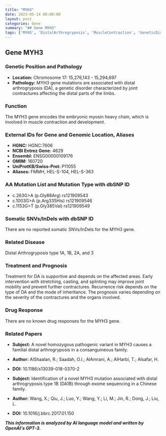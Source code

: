 ```yaml
---
title: "MYH3"
date: 2023-05-14 00:00:00
layout: post
categories: Gene
summary: "## Gene MYH3"
tags: ['MYH3', 'DistalArthrogryposis', 'MuscleContraction', 'GeneticDisorder', 'Mutation', 'Prognosis', 'Treatment', 'ExomeSequencing']
---
```


## Gene MYH3

### Genetic Position and Pathology
- **Location:** Chromosome 17: 15,276,143 - 15,294,697 
- **Pathology:** MYH3 gene mutations are associated with distal arthrogryposis (DA), a genetic disorder characterized by joint contractures affecting the distal parts of the limbs. 

### Function
The MYH3 gene encodes the embryonic myosin heavy chain, which is involved in muscle contraction and development.

### External IDs for Gene and Genomic Location, Aliases
- **HGNC:** HGNC:7606
- **NCBI Entrez Gene:** 4629
- **Ensembl:** ENSG00000109176
- **OMIM:** 160720
- **UniProtKB/Swiss-Prot:** P11055
- **Aliases:** FMMH, HEL-S-104, HEL-S-363

### AA Mutation List and Mutation Type with dbSNP ID
- c.263G>A (p.Gly88Arg) rs121909543
- c.1003G>A (p.Arg335His) rs121909546
- c.1153G>T (p.Gly385Val) rs121909549

### Somatic SNVs/InDels with dbSNP ID
There are no reported somatic SNVs/InDels for the MYH3 gene.

### Related Disease
Distal Arthrogryposis type 1A, 1B, 2A, and 3

### Treatment and Prognosis
Treatment for DA is supportive and depends on the affected areas. Early intervention with stretching, casting, and splinting may improve joint mobility and prevent further contractures. Recurrence risk depends on the type of DA and the mode of inheritance. The prognosis varies depending on the severity of the contractures and the organs involved.

### Drug Response
There are no known drug responses for the MYH3 gene.

### Related Papers
- **Subject:** A novel homozygous pathogenic variant in MYH3 causes a familial distal arthrogryposis in a consanguineous family. 
- **Author:** AlShaalan, R.; Saadah, O.I.; AlAmrani, A.; AlHarbi, T.; Alsafar, H. 
- **DOI:** 10.1186/s13039-018-0370-2

- **Subject:** Identification of a novel MYH3 mutation associated with distal arthrogryposis type 1B (DA1B) through exome sequencing in a Chinese family. 
- **Author:** Wang, X.; Qiu, J.; Luo, Y.; Wang, Y.; Li, M.; Jin, R.; Dong, J.; Liu, L. 
- **DOI:** 10.1016/j.bbrc.2017.01.150

**_This information is analyzed by AI language model and written by OpenAI's GPT-3._**